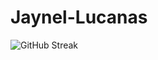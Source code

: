 # Jaynel-Lucanas


<img src="https://streak-stats.demolab.com?user=nel0029&exclude_days=Sun&card_width=1020" alt="GitHub Streak" />

